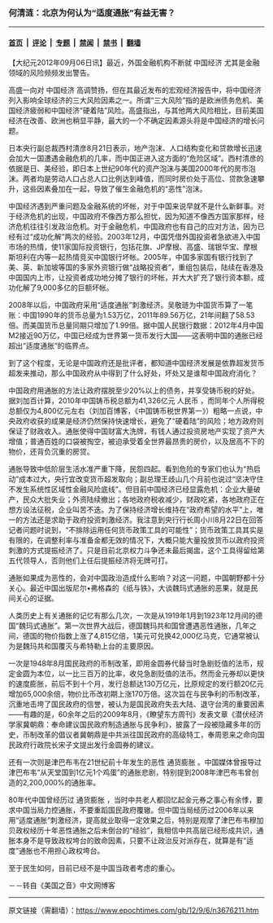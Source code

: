 ### 何清涟：北京为何认为“适度通胀”有益无害？

---

#### [首页](../../../..?n3676211) &nbsp;|&nbsp; [评论](../../../../../epoch-comment?n3676211) &nbsp;|&nbsp; [专题](../../../../../epoch-special?n3676211) &nbsp;|&nbsp; [禁闻](../../../../../epoch-news?n3676211) &nbsp;|&nbsp; [禁书](../../../../../books?n3676211) &nbsp;|&nbsp; [翻墙](https://github.com/gfw-breaker/nogfw/blob/master/README.md?n3676211)


<div class="post_content" id="artbody" itemprop="articleBody">
 <!-- article content begin -->
 <p>
  【大纪元2012年09月06日讯】最近，外国金融机构不断就
  <ok href="https://www.epochtimes.com/gb/tag/%E4%B8%AD%E5%9B%BD%E7%BB%8F%E6%B5%8E.html">
   中国经济
  </ok>
  尤其是金融领域的风险频频发出警告。
 </p>
 <p>
  高盛一向对
  <ok href="https://www.epochtimes.com/gb/tag/%E4%B8%AD%E5%9B%BD%E7%BB%8F%E6%B5%8E.html">
   中国经济
  </ok>
  高调赞扬，但在其最近发布的宏观经济报告中，将中国经济列入影响全球经济的三大风险因素之一。所谓“三大风险”指的是欧洲债务危机、美国经济疲弱和中国经济“硬着陆”风险。高盛指出，与其他两大风险相比，目前美国经济在改善、欧洲也稍显平静，最大的一个不确定因素源头将是中国经济的增长问题。
 </p>
 <p>
  日本央行副总裁西村清彦8月21日表示，地产泡沫、人口结构变化和贷款增长迅速会加大一国遭遇金融危机的几率，而中国正进入这方面的“危险区域”。西村清彦的依据是日、美经验，即日本上世纪90年代的资产泡沫与美国2000年代的房市泡沫。两者均是劳动人口占总人口比例达到峰值，而同时房价处于高位、贷款急速攀升，这些因素叠加在一起，导致了催生金融危机的“恶性”泡沫。
 </p>
 <p>
  中国经济遇到严重问题及金融系统的坏帐，对于中国来说早就不是什么新鲜事。对于经济危机的出现，中国政府不像西方那么担忧，因为知道不像西方国家那样，经济危机往往引发政治危机。对于金融危机，中国政府也有自己的应对方法，因为已经有过“成功化解”两次的经验。2003年12月，中国凭借外国投资者急欲进入中国市场的热情，使11家国际投资银行，包括花旗、JP摩根、高盛、瑞银华宝、摩根斯坦利在内等一起热情竞买中国银行坏帐。2005年，中国多家国有银行找到了美、英、新加坡等国的多家外资银行做“战略投资者”，重组包装后，陆续在香港及中国国内上市，让投资者成功地分摊了银行的坏帐，并大大扩充了银行资本额，成功化解了9,000多亿的巨额坏帐。
 </p>
 <p>
  2008年以后，中国政府采用“适度通胀”刺激经济。吴敬琏为中国货币算了一笔账：中国1990年的货币总量为1.53万亿，2011年89.56万亿，21年间翻了58.53倍。而美国货币总量同期只增加了1.99倍。据中国人民银行数据：2012年4月中国M2接近90万亿，中国已经成为世界第一货币发行大国——这表明中国的通胀已经超出“适度通胀”的临界点。
 </p>
 <p>
  到了这个程度，无论是中国政府还是批评者，都知道中国经济发展是依靠超发货币超发来推动，那么中国政府从中得到了什么好处，坏处又是谁帮中国政府消化？
 </p>
 <p>
  中国政府用通胀的方法让政府摆脱至少20%以上的债务，并享受铸币税的好处。据刘加百计算，2010年中国铸币税总额为41,326亿元
  <ok href="https://www.epochtimes.com/gb/tag/%E4%BA%BA%E6%B0%91%E5%B8%81.html">
   人民币
  </ok>
  ，而同年个人所得税总额仅为4,800亿元左右（刘加百博客，《中国铸币税世界第一》）粗略一点说，中央政府收获的成果是经济仍然保持快速增长，避免了“硬着陆”的风险；地方政府则保证了财政收入。通胀使得中国财富大洗牌，有钱人通过投资房地产实现了资产大增值；普通百姓的口袋被掏空，被迫承受着全世界最昂贵的房价，以及居高不下的物价，还背负沉重的房贷。
 </p>
 <p>
  通胀导致中低阶层生活水准严重下降，民怨四起。看到危险的专家们也认为“热启动”成本过大，央行宜改变货币超发取向；副总理王歧山几个月前也说过“坚决守住不发生系统性区域性金融风险底线”。但目前中国经济已经显露危机：企业大量破产，民众大批失业；外资陆续撤出；各地政府税收减少，财政吃紧，各地政府正在想方设法征税，企业叫苦不迭。为了保持经济增长维持在“政府希望的水平”上，唯一的方法还是求助于政府投资刺激经济。我注意到央行行长周小川8月22日在回答记者问题时说到，“不排除运用任何货币政策工具的可能性”；货币政策工具其实是有限的，在调整利率与准备金都无效的情况下，大概只能大量投放货币以政府投资刺激的方式提振经济了。只是目前北京权力斗争还未最后揭盅，这个工具得留给第五代领导人，否则他们上任后提振经济将无牌可打。
 </p>
 <p>
  通胀如果成为恶性的，会对中国政治造成什么影响？对这一问题，中国朝野都十分关心。最近中国出版尼尔•弗格森的《纸与铁》，大谈魏玛式通胀的恶果，就是民间关心的证据。
 </p>
 <p>
  人类历史上有关通胀的记忆有那么几次，一次是从1919年1月到1923年12月间的德国“魏玛式通胀”。第一次世界大战后，德国魏玛共和国曾遭遇恶性通胀，几年之间，德国的物价指数上涨了4,815亿倍，1美元可兑换42,000亿马克，它通常被认为是魏玛共和国覆灭与希特勒上台的主要原因。
 </p>
 <p>
  一次是1948年8月国民政府的币制改革，即用金圆券代替当时急剧贬值的法币，规定金圆为本位，以一比三百万的比率，收兑急剧贬值的法币。然而金元券却以更快的速度膨胀，前后不到十个月，发行总额达130万亿元，比原规定的发行额20亿元增加65,000余倍，物价比币改初期上涨170万倍。这次旨在与民争利的币制改革，沉重地击垮了国民政府的信誉，被认为是国民政府失去大陆、退守台湾的重要因素——有趣的是，60余年之后的2009年8月，《瞭望东方周刊》发表文章《潜伏经济学家冀朝鼎：奉命建议国民政府制造通胀与民争利》，披露了一段被隐藏多年的历史，币制改革的倡议者冀朝鼎是中共派往国民政府的高级特工，奉周恩来之命向国民政府行政院长宋子文提出发行金圆券的建议。
 </p>
 <p>
  还有一次则是津巴布韦在21世纪前十年发生的恶性
  <ok href="https://www.epochtimes.com/gb/tag/%E9%80%9A%E8%B4%A7%E8%86%A8%E8%83%80.html">
   通货膨胀
  </ok>
  。中国媒体曾报导过津巴布韦“从天堂国到1亿元1个鸡蛋”的通胀悲剧，特别提到2008年津巴布韦曾创造的2,200,000%的通胀率。
 </p>
 <p>
  80年代中国曾经历过
  <ok href="https://www.epochtimes.com/gb/tag/%E9%80%9A%E8%B4%A7%E8%86%A8%E8%83%80.html">
   通货膨胀
  </ok>
  ，当时中共老人都回忆起金元券之事心有余悸，要求中国当局力控通胀，不要重蹈国民政府覆辙。但中国当局经历过2006年以来用“适度通胀”刺激经济，提高就业取得一定效果之后，特别是观摩了津巴布韦穆加贝政权经历十年恶性通胀之后未倒台的“经验”，我相信中共高层已经形成共识，通胀本身不是导致政权垮台的致命因素，只要不让政治反对派存在，就算是有“适度”通胀也不用担心政权垮台。
 </p>
 <p>
  至于民生如何，目前已经不是中国当政者考虑的重心。
 </p>
 <p>
  －－转自《美国之音》中文网博客
 </p>
 <!-- article content end -->
 <div id="below_article_ad">
 </div>
</div>


---

原文链接（需翻墙）：https://www.epochtimes.com/gb/12/9/6/n3676211.htm